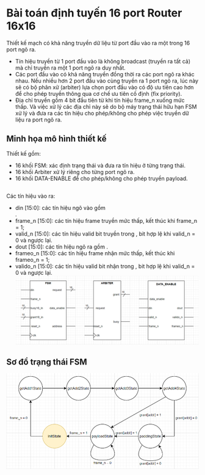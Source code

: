 # Bài toán định tuyến 16 port Router 16x16
Thiết kế mạch có khả năng truyền dữ liệu từ port đầu vào ra một trong 16 port ngõ ra.
- Tín hiệu truyền từ 1 port đầu vào là không broadcast (truyền ra tất cả) mà chỉ truyền ra một 1 port ngõ ra duy nhất.
- Các port đầu vào có khả năng truyền đồng thời ra các port ngõ ra khác nhau. Nếu nhiều hơn 2 port đầu vào cùng truyền ra 1 port ngõ ra, lúc này sẽ có bộ phân xử (arbiter) lựa chọn port đầu vào có độ ưu tiên cao hơn để cho phép truyền thông qua cơ chế ưu tiên cố định (fix priority).
- Địa chỉ truyền gồm 4 bit đầu tiên từ khi tín hiệu frame_n xuống mức thấp. Và việc xử lý các địa chỉ này sẽ do bộ máy trạng thái hữu hạn FSM xử lý và đưa ra các tín hiệu cho phép/không cho phép việc truyền dữ liệu ra port ngõ ra.





## Minh họa mô hình thiết kế
Thiết kế gồm:
- 16 khối FSM: xác định trạng thái và đưa ra tín hiệu ở từng trạng thái.
- 16 khối Arbiter xử lý riêng cho từng port ngõ ra.
- 16 khối DATA-ENABLE để cho phép/không cho phép truyền payload.
## 
Các tín hiệu vào ra:
- din [15:0]: các tín hiệu ngõ vào gồm <address><padding><payload>.
- frame_n [15:0]: các tín hiệu frame truyền mức thấp, kết thúc khi frame_n = 1;
- valid_n [15:0]: các tín hiệu valid bit truyền trong <payload>, bit hợp lệ khi valid_n = 0 và ngược lại.
- dout [15:0]: các tín hiệu ngõ ra gồm <payload>.
- frameo_n [15:0]: các tín hiệu frame nhận mức thấp, kết thúc khi frameo_n = 1;
- valido_n [15:0]: các tín hiệu valid bit nhận trong <payload>, bit hợp lệ khi valid_n = 0 và ngược lại.
![github](https://github.com/PhuocTai03/Router-16x16/blob/main/media/design_model.png)

## Sơ đồ trạng thái FSM

![github](https://github.com/PhuocTai03/Router-16x16/blob/main/media/state.png)
